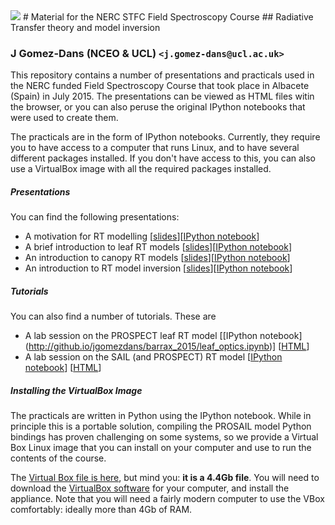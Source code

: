 <img src=http://www.nceo.ac.uk/images/NCEO_logo_lrg.jpg />
# Material for the NERC STFC Field Spectroscopy Course
## Radiative Transfer theory and model inversion

### J Gomez-Dans (NCEO & UCL) `<j.gomez-dans@ucl.ac.uk>`

This repository contains a number of presentations and practicals used in the 
NERC funded Field Spectroscopy Course that took place in Albacete (Spain) in
July 2015. The presentations can be viewed as HTML files witin the browser, or
you can also peruse the original IPython notebooks that were used to create
them.

The practicals are in the form of IPython notebooks. Currently, they require 
you to have access to a computer that runs Linux, and to have several different
packages installed. If you don't have access to this, you can also use a 
VirtualBox image with all the required packages installed.

##### Presentations

You can find the following presentations:

* A motivation for RT modelling [[slides](http://jgomezdans.github.io/barrax_2015/RTMotivation.slides.html)][[IPython notebook](http://github.io/jgomezdans/barrax_2015/RTMotivation.ipynb)]
* A brief introduction to leaf RT models [[slides](http://jgomezdans.github.io/barrax_2015/LeavesRTpres.slides.html)][[IPython notebook](http://github.io/jgomezdans/barrax_2015/LeavesRTpres.ipynb)]
* An introduction to canopy RT models [[slides](http://jgomezdans.github.io/barrax_2015/CanopyRTpres.slides.html)][[IPython notebook](http://github.io/jgomezdans/barrax_2015/CanopyRTpres.ipynb)]
* An introduction to RT model inversion [[slides](http://jgomezdans.github.io/barrax_2015/InversionPres.slides.html)][[IPython notebook](http://github.io/jgomezdans/barrax_2015/InversionPres.ipynb)]

##### Tutorials

You can also find a number of tutorials. These are 

* A lab session on the PROSPECT leaf RT model [[IPython notebook]
(http://github.io/jgomezdans/barrax_2015/leaf_optics.ipynb)] [[HTML](http://jgomezdans.github.io/barrax_2015/leaf_optics.html)]
* A lab session on the SAIL (and PROSPECT) RT model [[IPython notebook](http://github.io/jgomezdans/barrax_2015/PROSAIL_experiments.ipynb)] [[HTML](http://jgomezdans.github.io/barrax_2015/PROSAIL_experiments.html)]

##### Installing the VirtualBox Image

The practicals are written in Python using the IPython notebook. 
While in principle this is a portable solution, compiling the PROSAIL model 
Python bindings has proven challenging on some systems, so we provide a 
Virtual Box Linux image that you can install on your computer and use to
run the contents of the course. 

The [Virtual Box file is here](http://www.geog.ucl.ac.uk/ucl-vm), but mind
you: **it is a 4.4Gb file**. You will need to download the [VirtualBox software](https://www.virtualbox.org/wiki/Downloads)
for your computer, and install the appliance. Note that you will need a
fairly modern computer to use the VBox comfortably: ideally more than 
4Gb of RAM.
